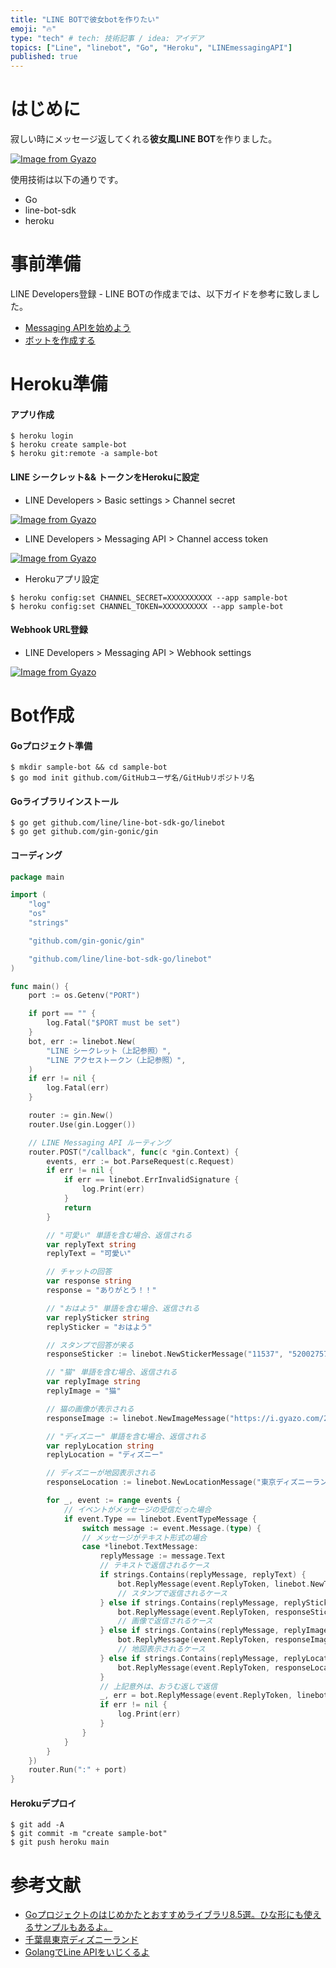 ```yaml
---
title: "LINE BOTで彼女botを作りたい"
emoji: "🔥"
type: "tech" # tech: 技術記事 / idea: アイデア
topics: ["Line", "linebot", "Go", "Heroku", "LINEmessagingAPI"]
published: true
---
```


# はじめに
寂しい時にメッセージ返してくれる**彼女風LINE BOT**を作りました。

[![Image from Gyazo](https://i.gyazo.com/15fc3c4478ec6a72eba279cff0f8cb9e.png)](https://gyazo.com/15fc3c4478ec6a72eba279cff0f8cb9e)

使用技術は以下の通りです。
 - Go
 - line-bot-sdk
 - heroku

# 事前準備
LINE Developers登録 - LINE BOTの作成までは、以下ガイドを参考に致しました。
 - [Messaging APIを始めよう](https://developers.line.biz/ja/docs/messaging-api/getting-started/)
 - [ボットを作成する](https://developers.line.biz/ja/docs/messaging-api/building-bot/)

# Heroku準備

#### アプリ作成

```
$ heroku login
$ heroku create sample-bot
$ heroku git:remote -a sample-bot
```

#### LINE シークレット&& トークンをHerokuに設定

 - LINE Developers > Basic settings > Channel secret

[![Image from Gyazo](https://i.gyazo.com/b1fe62c0bde53069254a940dd27a325c.png)](https://gyazo.com/b1fe62c0bde53069254a940dd27a325c)

 - LINE Developers > Messaging API > Channel access token

[![Image from Gyazo](https://i.gyazo.com/cdf93a8ae01e9099c7adcce8f10c5de6.png)](https://gyazo.com/cdf93a8ae01e9099c7adcce8f10c5de6)

 - Herokuアプリ設定

```
$ heroku config:set CHANNEL_SECRET=XXXXXXXXXX --app sample-bot
$ heroku config:set CHANNEL_TOKEN=XXXXXXXXXX --app sample-bot
```

#### Webhook URL登録

 - LINE Developers > Messaging API > Webhook settings

[![Image from Gyazo](https://i.gyazo.com/270c5c05330554eca80bea1b7476e9c9.png)](https://gyazo.com/270c5c05330554eca80bea1b7476e9c9)

# Bot作成

#### Goプロジェクト準備

```
$ mkdir sample-bot && cd sample-bot
$ go mod init github.com/GitHubユーザ名/GitHubリポジトリ名
```

#### Goライブラリインストール

```
$ go get github.com/line/line-bot-sdk-go/linebot
$ go get github.com/gin-gonic/gin
```

#### コーディング

```main.go
package main

import (
	"log"
	"os"
	"strings"

	"github.com/gin-gonic/gin"

	"github.com/line/line-bot-sdk-go/linebot"
)

func main() {
	port := os.Getenv("PORT")

	if port == "" {
		log.Fatal("$PORT must be set")
	}
	bot, err := linebot.New(
		"LINE シークレット（上記参照）",
		"LINE アクセストークン（上記参照）",
	)
	if err != nil {
		log.Fatal(err)
	}

	router := gin.New()
	router.Use(gin.Logger())

	// LINE Messaging API ルーティング
	router.POST("/callback", func(c *gin.Context) {
		events, err := bot.ParseRequest(c.Request)
		if err != nil {
			if err == linebot.ErrInvalidSignature {
				log.Print(err)
			}
			return
		}

		// "可愛い" 単語を含む場合、返信される
		var replyText string
		replyText = "可愛い"

		// チャットの回答
		var response string
		response = "ありがとう！！"

		// "おはよう" 単語を含む場合、返信される
		var replySticker string
		replySticker = "おはよう"

		// スタンプで回答が来る
		responseSticker := linebot.NewStickerMessage("11537", "52002757")

		// "猫" 単語を含む場合、返信される
		var replyImage string
		replyImage = "猫"

		// 猫の画像が表示される
		responseImage := linebot.NewImageMessage("https://i.gyazo.com/2db8f85c496dd8f21a91eccc62ceee05.jpg", "https://i.gyazo.com/2db8f85c496dd8f21a91eccc62ceee05.jpg")

		// "ディズニー" 単語を含む場合、返信される
		var replyLocation string
		replyLocation = "ディズニー"

		// ディズニーが地図表示される
		responseLocation := linebot.NewLocationMessage("東京ディズニーランド", "千葉県浦安市舞浜", 35.632896, 139.880394)

		for _, event := range events {
			// イベントがメッセージの受信だった場合
			if event.Type == linebot.EventTypeMessage {
				switch message := event.Message.(type) {
				// メッセージがテキスト形式の場合
				case *linebot.TextMessage:
					replyMessage := message.Text
					// テキストで返信されるケース
					if strings.Contains(replyMessage, replyText) {
						bot.ReplyMessage(event.ReplyToken, linebot.NewTextMessage(response)).Do()
						// スタンプで返信されるケース
					} else if strings.Contains(replyMessage, replySticker) {
						bot.ReplyMessage(event.ReplyToken, responseSticker).Do()
						// 画像で返信されるケース
					} else if strings.Contains(replyMessage, replyImage) {
						bot.ReplyMessage(event.ReplyToken, responseImage).Do()
						// 地図表示されるケース
					} else if strings.Contains(replyMessage, replyLocation) {
						bot.ReplyMessage(event.ReplyToken, responseLocation).Do()
					}
					// 上記意外は、おうむ返しで返信
					_, err = bot.ReplyMessage(event.ReplyToken, linebot.NewTextMessage(replyMessage)).Do()
					if err != nil {
						log.Print(err)
					}
				}
			}
		}
	})
	router.Run(":" + port)
}
```

#### Herokuデプロイ

```
$ git add -A
$ git commit -m "create sample-bot"
$ git push heroku main
```

# 参考文献
 - [Goプロジェクトのはじめかたとおすすめライブラリ8.5選。ひな形にも使えるサンプルもあるよ。
](https://qiita.com/yagi_eng/items/65cd812107362d36ae86)
 - [千葉県東京ディズニーランド](http://www.geocoding.jp/?q=%E5%8D%83%E8%91%89%E7%9C%8C%E6%9D%B1%E4%BA%AC%E3%83%87%E3%82%A3%E3%82%BA%E3%83%8B%E3%83%BC%E3%83%A9%E3%83%B3%E3%83%89)
 - [GolangでLine APIをいじくるよ](https://blog.kazu634.com/labs/golang/2019-02-23-line-sdk-go/)

